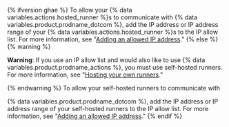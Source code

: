 {% ifversion ghae %}
To allow your
{% data variables.actions.hosted_runner %}s to communicate with {% data variables.product.prodname_dotcom %}, add the IP address or IP address range of your {% data variables.actions.hosted_runner %}s to the IP allow list. For more information, see "[Adding an allowed IP address](#adding-an-allowed-ip-address)."
{% else %}
{% warning %}

**Warning**: If you use an IP allow list and would also like to use {% data variables.product.prodname_actions %}, you must use self-hosted runners. For more information, see "[Hosting your own runners](/actions/automating-your-workflow-with-github-actions/about-self-hosted-runners)."

{% endwarning %}
To allow your self-hosted runners to communicate with

{% data variables.product.prodname_dotcom %}, add the IP address or IP address range of your self-hosted runners to the IP allow list. For more information, see "[Adding an allowed IP address](#adding-an-allowed-ip-address)."
{% endif %}
